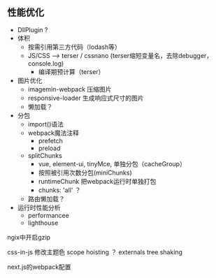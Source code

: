 ## 性能优化

+ DllPlugin ?
+ 体积
  + 按需引用第三方代码（lodash等）
  + JS/CSS --> terser / cssnano (terser缩短变量名，去除debugger，console.log)
    + 编译期预计算（terser）
+ 图片优化
  + imagemin-webpack 压缩图片
  + responsive-loader 生成响应式尺寸的图片
  + 懒加载？
+ 分包
  + import()语法
  + webpack魔法注释
    + prefetch
    + preload
  + splitChunks
    + vue, element-ui, tinyMce, 单独分包（cacheGroup）
    + 按照被引用次数分包(miniChunks)
    + runtimeChunk 把webpack运行时单独打包
    + chunks: 'all' ？
  + 路由懒加载？
+ 运行时性能分析
    + performancee
    + lighthouse
<!-- ngix中开启gzip-->
ngix中开启gzip

css-in-js 修改主题色
scope hoisting ？
externals
tree shaking

next.js的webpack配置